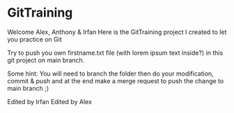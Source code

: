 # GitTraining


Welcome Alex, Anthony & Irfan
Here is the GitTraining project I created to let you practice on Git

Try to push you own firstname.txt file (with lorem ipsum text inside?) in this git project on main branch.

Some hint: You will need to branch the folder then do your modification, commit & push and at the end make a merge request to push the change to main branch ;)

Edited by Irfan
Edited by Alex
